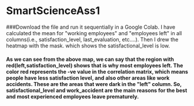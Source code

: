 # SmartScienceAss1

###Download the file and run it sequentially in a Google Colab. I have calculated the mean for "working employees" and "employees left" in all columns(i.e., satisfaction_level, last_evaluation, etc....). Then I drew the heatmap with the mask. which shows the satisfactional_level is low.

#### As we can see from the above map, we can say that the region with red(left,satisfaction_level) shows that is why most employees left. The color red represents the -ve value in the correlation matrix, which means people have less satisfaction level, and also other areas like work accidents. These are the areas that were dark in the "left" column. So, satisfactional_level and work_accident are the main reasons for the best and most experienced employees leave prematurely.
